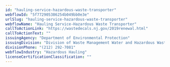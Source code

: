 ```yaml
---
id: "hauling-service-hazardous-waste-transporter"
webflowId: "5f772905386254b049bb0e3e"
urlSlug: "hauling-service-hazardous-waste-transporter"
webflowName: "Hauling Service-Hazardous Waste Transporter"
callToActionLink: "https://wastedecals.nj.gov/2019renewal.html"
callToActionText: ""
issuingAgency: "Department of Environmental Protection"
issuingDivision: "Division of Waste Management Water and Hazardous Waste Enforcement"
divisionPhone: "(212) 292-7081"
webflowIndustry: "Hazardous Hauling"
licenseCertificationClassification: ""
---
```

